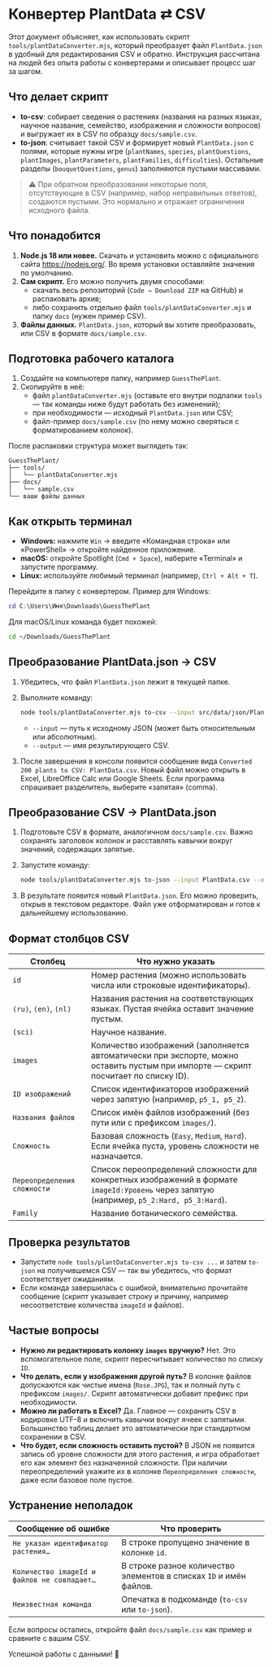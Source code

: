 # Конвертер PlantData ⇄ CSV

Этот документ объясняет, как использовать скрипт `tools/plantDataConverter.mjs`, который преобразует файл `PlantData.json` в удобный для редактирования CSV и обратно. Инструкция рассчитана на людей без опыта работы с конвертерами и описывает процесс шаг за шагом.

## Что делает скрипт

- **to-csv**: собирает сведения о растениях (названия на разных языках, научное название, семейство, изображения и сложности вопросов) и выгружает их в CSV по образцу `docs/sample.csv`.
- **to-json**: считывает такой CSV и формирует новый `PlantData.json` с полями, которые нужны игре (`plantNames`, `species`, `plantQuestions`, `plantImages`, `plantParameters`, `plantFamilies`, `difficulties`). Остальные разделы (`bouquetQuestions`, `genus`) заполняются пустыми массивами.

> ⚠️ При обратном преобразовании некоторые поля, отсутствующие в CSV (например, набор неправильных ответов), создаются пустыми. Это нормально и отражает ограничения исходного файла.

## Что понадобится

1. **Node.js 18 или новее.** Скачать и установить можно с официального сайта <https://nodejs.org/>. Во время установки оставляйте значения по умолчанию.
2. **Сам скрипт.** Его можно получить двумя способами:
   - скачать весь репозиторий (`Code → Download ZIP` на GitHub) и распаковать архив;
   - либо сохранить отдельно файл `tools/plantDataConverter.mjs` и папку `docs` (нужен пример CSV).
3. **Файлы данных.** `PlantData.json`, который вы хотите преобразовать, или CSV в формате `docs/sample.csv`.

## Подготовка рабочего каталога

1. Создайте на компьютере папку, например `GuessThePlant`.
2. Скопируйте в неё:
   - файл `plantDataConverter.mjs` (оставьте его внутри подпапки `tools` — так команды ниже будут работать без изменений);
   - при необходимости — исходный `PlantData.json` или CSV;
   - файл-пример `docs/sample.csv` (по нему можно сверяться с форматированием колонок).

После распаковки структура может выглядеть так:

```
GuessThePlant/
├── tools/
│   └── plantDataConverter.mjs
├── docs/
│   └── sample.csv
└── ваши файлы данных
```

## Как открыть терминал

- **Windows:** нажмите `Win` → введите «Командная строка» или «PowerShell» → откройте найденное приложение.
- **macOS:** откройте Spotlight (`Cmd + Space`), наберите «Terminal» и запустите программу.
- **Linux:** используйте любимый терминал (например, `Ctrl + Alt + T`).

Перейдите в папку с конвертером. Пример для Windows:

```powershell
cd C:\Users\Имя\Downloads\GuessThePlant
```

Для macOS/Linux команда будет похожей:

```bash
cd ~/Downloads/GuessThePlant
```

## Преобразование PlantData.json → CSV

1. Убедитесь, что файл `PlantData.json` лежит в текущей папке.
2. Выполните команду:

   ```bash
   node tools/plantDataConverter.mjs to-csv --input src/data/json/PlantData.json --output PlantData.csv
   ```

   - `--input` — путь к исходному JSON (может быть относительным или абсолютным).
   - `--output` — имя результирующего CSV.

3. После завершения в консоли появится сообщение вида `Converted 200 plants to CSV: PlantData.csv`. Новый файл можно открыть в Excel, LibreOffice Calc или Google Sheets. Если программа спрашивает разделитель, выберите «запятая» (comma).

## Преобразование CSV → PlantData.json

1. Подготовьте CSV в формате, аналогичном `docs/sample.csv`. Важно сохранять заголовок колонок и расставлять кавычки вокруг значений, содержащих запятые.
2. Запустите команду:

   ```bash
   node tools/plantDataConverter.mjs to-json --input PlantData.csv --output PlantData.json
   ```

3. В результате появится новый `PlantData.json`. Его можно проверить, открыв в текстовом редакторе. Файл уже отформатирован и готов к дальнейшему использованию.

## Формат столбцов CSV

| Столбец | Что нужно указать |
| --- | --- |
| `id` | Номер растения (можно использовать числа или строковые идентификаторы). |
| `(ru)`, `(en)`, `(nl)` | Названия растения на соответствующих языках. Пустая ячейка оставит значение пустым. |
| `(sci)` | Научное название. |
| `images` | Количество изображений (заполняется автоматически при экспорте, можно оставить пустым при импорте — скрипт посчитает по списку ID). |
| `ID изображений` | Список идентификаторов изображений через запятую (например, `p5_1, p5_2`). |
| `Названия файлов` | Список имён файлов изображений (без пути или с префиксом `images/`). |
| `Сложность` | Базовая сложность (`Easy`, `Medium`, `Hard`). Если ячейка пуста, уровень сложности не назначается. |
| `Переопределения сложности` | Список переопределений сложности для конкретных изображений в формате `imageId:Уровень` через запятую (например, `p5_2:Hard, p5_3:Hard`). |
| `Family` | Название ботанического семейства. |

## Проверка результатов

- Запустите `node tools/plantDataConverter.mjs to-csv ...` и затем `to-json` на получившемся CSV — так вы убедитесь, что формат соответствует ожиданиям.
- Если команда завершилась с ошибкой, внимательно прочитайте сообщение (скрипт указывает строку и причину, например несоответствие количества `imageId` и файлов).

## Частые вопросы

- **Нужно ли редактировать колонку `images` вручную?** Нет. Это вспомогательное поле, скрипт пересчитывает количество по списку `ID`.
- **Что делать, если у изображения другой путь?** В колонке файлов допускаются как чистые имена (`Rose.JPG`), так и полный путь с префиксом `images/`. Скрипт автоматически добавит префикс при необходимости.
- **Можно ли работать в Excel?** Да. Главное — сохранить CSV в кодировке UTF-8 и включить кавычки вокруг ячеек с запятыми. Большинство таблиц делает это автоматически при стандартном сохранении в CSV.
- **Что будет, если сложность оставить пустой?** В JSON не появится запись об уровне сложности для этого растения, и игра обработает его как элемент без назначенной сложности. При наличии переопределений укажите их в колонке `Переопределения сложности`, даже если базовое поле пустое.

## Устранение неполадок

| Сообщение об ошибке | Что проверить |
| --- | --- |
| `Не указан идентификатор растения…` | В строке пропущено значение в колонке `id`. |
| `Количество imageId и файлов не совпадает…` | В строке разное количество элементов в списках `ID` и имён файлов. |
| `Неизвестная команда` | Опечатка в подкоманде (`to-csv` или `to-json`). |

Если вопросы остались, откройте файл `docs/sample.csv` как пример и сравните с вашим CSV.

Успешной работы с данными! 🌱
